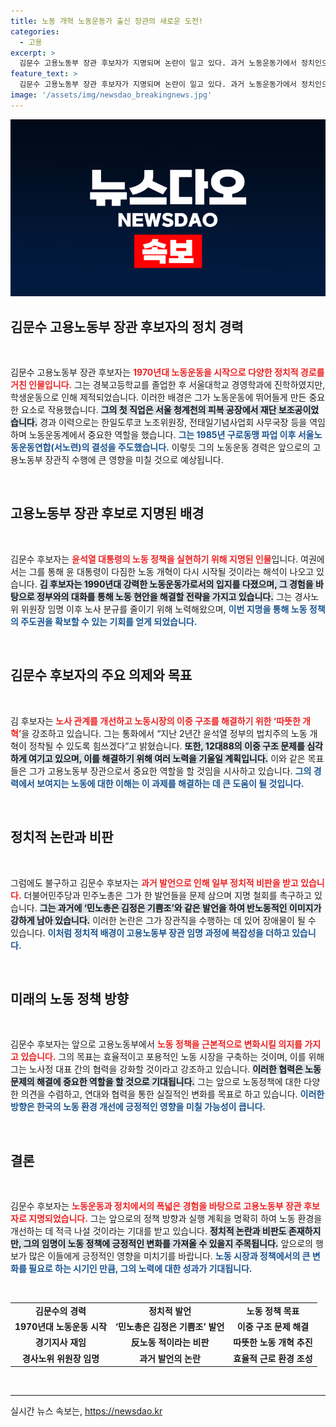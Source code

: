 ```yaml
---
title: 노동 개혁 노동운동가 출신 장관의 새로운 도전!
categories:
  - 고용
excerpt: >
  김문수 고용노동부 장관 후보자가 지명되며 논란이 일고 있다. 과거 노동운동가에서 정치인으로 역전한 그의 행보는 윤석열 정부의 노동 개혁 의지를 드러내지만, 민주당은 반노동 발언을 문제삼으며 지명 철회를 요구하고 있다. 그의 과감한 개혁 만이 신뢰를 회복할 수 있을까?
feature_text: >
  김문수 고용노동부 장관 후보자가 지명되며 논란이 일고 있다. 과거 노동운동가에서 정치인으로 역전한 그의 행보는 윤석열 정부의 노동 개혁 의지를 드러내지만, 민주당은 반노동 발언을 문제삼으며 지명 철회를 요구하고 있다. 그의 과감한 개혁 만이 신뢰를 회복할 수 있을까?
image: '/assets/img/newsdao_breakingnews.jpg'
---
```


<p><img src="/assets/img/newsdao_breakingnews.jpg" alt="implanttips 속보" /></p>

<h2 data-ke-size="size26">김문수 고용노동부 장관 후보자의 정치 경력</h2>

<p data-ke-size="size16">&nbsp;</p>

<p>김문수 고용노동부 장관 후보자는 <b><span style="color: #ee2323;">1970년대 노동운동을 시작으로 다양한 정치적 경로를 거친 인물입니다.</span></b> 그는 경북고등학교를 졸업한 후 서울대학교 경영학과에 진학하였지만, 학생운동으로 인해 제적되었습니다. 이러한 배경은 그가 노동운동에 뛰어들게 만든 중요한 요소로 작용했습니다. <b><span style="background-color: #21538527;">그의 첫 직업은 서울 청계천의 피복 공장에서 재단 보조공이었습니다.</span></b> 경과 이력으로는 한일도루코 노조위원장, 전태일기념사업회 사무국장 등을 역임하며 노동운동계에서 중요한 역할을 했습니다. <b><span style="color: #1a5490;">그는 1985년 구로동맹 파업 이후 서울노동운동연합(서노련)의 결성을 주도했습니다.</span></b> 이렇듯 그의 노동운동 경력은 앞으로의 고용노동부 장관직 수행에 큰 영향을 미칠 것으로 예상됩니다.</p>

<p data-ke-size="size16">&nbsp;</p>

<h2 data-ke-size="size26">고용노동부 장관 후보로 지명된 배경</h2>

<p data-ke-size="size16">&nbsp;</p>

<p>김문수 후보자는 <b><span style="color: #ee2323;">윤석열 대통령의 노동 정책을 실현하기 위해 지명된 인물</span></b>입니다. 여권에서는 그를 통해 윤 대통령이 다짐한 노동 개혁이 다시 시작될 것이라는 해석이 나오고 있습니다. <b><span style="background-color: #21538527;">김 후보자는 1990년대 강력한 노동운동가로서의 입지를 다졌으며, 그 경험을 바탕으로 정부와의 대화를 통해 노동 현안을 해결할 전략을 가지고 있습니다.</span></b> 그는 경사노위 위원장 임명 이후 노사 분규를 줄이기 위해 노력해왔으며, <b><span style="color: #1a5490;">이번 지명을 통해 노동 정책의 주도권을 확보할 수 있는 기회를 얻게 되었습니다.</span></b></p>

<p data-ke-size="size16">&nbsp;</p>

<h2 data-ke-size="size26">김문수 후보자의 주요 의제와 목표</h2>

<p data-ke-size="size16">&nbsp;</p>

<p>김 후보자는 <b><span style="color: #ee2323;">노사 관계를 개선하고 노동시장의 이중 구조를 해결하기 위한 ‘따뜻한 개혁’</span></b>을 강조하고 있습니다. 그는 통화에서 “지난 2년간 윤석열 정부의 법치주의 노동 개혁이 정착될 수 있도록 힘쓰겠다”고 밝혔습니다. <b><span style="background-color: #21538527;">또한, 12대88의 이중 구조 문제를 심각하게 여기고 있으며, 이를 해결하기 위해 여러 노력을 기울일 계획입니다.</span></b> 이와 같은 목표들은 그가 고용노동부 장관으로서 중요한 역할을 할 것임을 시사하고 있습니다. <b><span style="color: #1a5490;">그의 경력에서 보여지는 노동에 대한 이해는 이 과제를 해결하는 데 큰 도움이 될 것입니다.</span></b></p>

<p data-ke-size="size16">&nbsp;</p>

<h2 data-ke-size="size26">정치적 논란과 비판</h2>

<p data-ke-size="size16">&nbsp;</p>

<p>그럼에도 불구하고 김문수 후보자는 <b><span style="color: #ee2323;">과거 발언으로 인해 일부 정치적 비판을 받고 있습니다.</span></b> 더불어민주당과 민주노총은 그가 한 발언들을 문제 삼으며 지명 철회를 촉구하고 있습니다. <b><span style="background-color: #21538527;">그는 과거에 ‘민노총은 김정은 기쁨조’와 같은 발언을 하여 반노동적인 이미지가 강하게 남아 있습니다.</span></b> 이러한 논란은 그가 장관직을 수행하는 데 있어 장애물이 될 수 있습니다. <b><span style="color: #1a5490;">이처럼 정치적 배경이 고용노동부 장관 임명 과정에 복잡성을 더하고 있습니다.</span></b></p>

<p data-ke-size="size16">&nbsp;</p>

<h2 data-ke-size="size26">미래의 노동 정책 방향</h2>

<p data-ke-size="size16">&nbsp;</p>

<p>김문수 후보자는 앞으로 고용노동부에서 <b><span style="color: #ee2323;">노동 정책을 근본적으로 변화시킬 의지를 가지고 있습니다.</span></b> 그의 목표는 효율적이고 포용적인 노동 시장을 구축하는 것이며, 이를 위해 그는 노사정 대표 간의 협력을 강화할 것이라고 강조하고 있습니다. <b><span style="background-color: #21538527;">이러한 협력은 노동 문제의 해결에 중요한 역할을 할 것으로 기대됩니다.</span></b> 그는 앞으로 노동정책에 대한 다양한 의견을 수렴하고, 연대와 협력을 통한 실질적인 변화를 목표로 하고 있습니다. <b><span style="color: #1a5490;">이러한 방향은 한국의 노동 환경 개선에 긍정적인 영향을 미칠 가능성이 큽니다.</span></b></p>

<p data-ke-size="size16">&nbsp;</p>

<h2 data-ke-size="size26">결론</h2>

<p data-ke-size="size16">&nbsp;</p>

<p>김문수 후보자는 <b><span style="color: #ee2323;">노동운동과 정치에서의 폭넓은 경험을 바탕으로 고용노동부 장관 후보자로 지명되었습니다.</span></b> 그는 앞으로의 정책 방향과 실행 계획을 명확히 하여 노동 환경을 개선하는 데 적극 나설 것이라는 기대를 받고 있습니다. <b><span style="background-color: #21538527;">정치적 논란과 비판도 존재하지만, 그의 임명이 노동 정책에 긍정적인 변화를 가져올 수 있을지 주목됩니다.</span></b> 앞으로의 행보가 많은 이들에게 긍정적인 영향을 미치기를 바랍니다. <b><span style="color: #1a5490;">노동 시장과 정책에서의 큰 변화를 필요로 하는 시기인 만큼, 그의 노력에 대한 성과가 기대됩니다.</span></b></p>

<p data-ke-size="size16">&nbsp;</p>

<table>
<tr>
<td style="text-align: center; height: 17px;"><b>김문수의 경력</b></td>
<td style="text-align: center; height: 17px;"><b>정치적 발언</b></td>
<td style="text-align: center; height: 17px;"><b>노동 정책 목표</b></td>
</tr>
<tr>
<td style="text-align: center; height: 17px;"><b>1970년대 노동운동 시작</b></td>
<td style="text-align: center; height: 17px;"><b>‘민노총은 김정은 기쁨조’ 발언</b></td>
<td style="text-align: center; height: 17px;"><b>이중 구조 문제 해결</b></td>
</tr>
<tr>
<td style="text-align: center; height: 17px;"><b>경기지사 재임</b></td>
<td style="text-align: center; height: 17px;"><b>反노동 적이라는 비판</b></td>
<td style="text-align: center; height: 17px;"><b>따뜻한 노동 개혁 추진</b></td>
</tr>
<tr>
<td style="text-align: center; height: 17px;"><b>경사노위 위원장 임명</b></td>
<td style="text-align: center; height: 17px;"><b>과거 발언의 논란</b></td>
<td style="text-align: center; height: 17px;"><b>효율적 근로 환경 조성</b></td>
</tr>
</table>

<p data-ke-size="size16">&nbsp;</p>

<hr />
실시간 뉴스 속보는, <a href="https://newsdao.kr" rel="dofollow">https://newsdao.kr</a>


